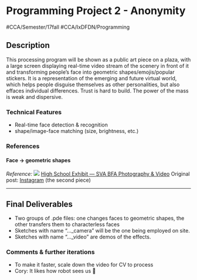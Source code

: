 # Programming Project 2 - Anonymity
#CCA/Semester/17fall #CCA/IxDFDN/Programming

## Description
This processing program will be shown as a public art piece on a plaza, with a large screen displaying real-time video stream of the scenery in front of it and transforming people’s face into geometric shapes/emojis/popular stickers.
It is a representation of the emerging and future virtual world, which helps people disguise themselves as other personalities, but also effaces individual differences. Trust is hard to build. The power of the mass is weak and dispersive.

### Technical Features
- Real-time face detection & recognition
- shape/image-face matching (size, brightness, etc.)

### References
#### Face → geometric shapes

*Reference:*
![](Anonymity_documentation/Anonymity_documentation/IMG_6689.png)
[High School Exhibit — SVA BFA Photography & Video](http://bfaphotovideo.sva.edu/highschoolexhibit)
Original post: [Instagram](https://www.instagram.com/p/BbvcGDNDv7b/) (the second piece)

- - - -

## Final Deliverables
- Two groups of .pde files: one changes faces to geometric shapes, the other transfers them to characterless faces
- Sketches with name “…_camera” will be the one being employed on site.
- Sketches with name “…_video” are demos of the effects.

### Comments & further iterations
- To make it faster, scale down the video for CV to process
- Cory: It likes how robot sees us 🤪

